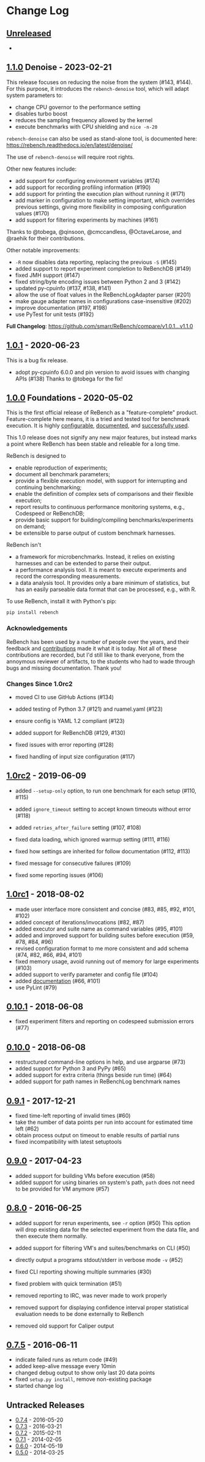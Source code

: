 # Change Log

## [Unreleased]

 -

## [1.1.0] Denoise - 2023-02-21

This release focuses on reducing the noise from the system  (#143, #144).
For this purpose, it introduces the `rebench-denoise` tool, which will adapt
system parameters to:

- change CPU governor to the performance setting
- disables turbo boost
- reduces the sampling frequency allowed by the kernel
- execute benchmarks with CPU shielding and `nice -n-20`

`rebench-denoise` can also be used as stand-alone tool, is documented here:
https://rebench.readthedocs.io/en/latest/denoise/

The use of `rebench-denoise` will require root rights.

Other new features include:

 - add support for configuring environment variables (#174)
 - add support for recording profiling information (#190)
 - add support for printing the execution plan without running it (#171)
 - add marker in configuration to make setting important, which overrides
   previous settings, giving more flexibility in composing
   configuration values (#170)
 - add support for filtering experiments by machines (#161)

Thanks to @tobega, @qinsoon, @cmccandless, @OctaveLarose, and @raehik for their contributions.

Other notable improvements:

 - `-R` now disables data reporting, replacing the previous `-S` (#145)
 - added support to report experiment completion to ReBenchDB (#149)
 - fixed JMH support (#147)
 - fixed string/byte encoding issues between Python 2 and 3 (#142)
 - updated py-cpuinfo (#137, #138, #141)
 - allow the use of float values in the ReBenchLogAdapter parser (#201)
 - make gauge adapter names in configurations case-insensitive (#202)
 - improve documentation (#197, #198)
 - use PyTest for unit tests (#192)
 
**Full Changelog**: https://github.com/smarr/ReBench/compare/v1.0.1...v1.1.0
 

## [1.0.1] - 2020-06-23

This is a bug fix release.

 - adopt py-cpuinfo 6.0.0 and pin version to avoid issues with changing APIs (#138)
   Thanks to @tobega for the fix!

## [1.0.0] Foundations - 2020-05-02

This is the first official release of ReBench as a "feature-complete" product.
Feature-complete here means, it is a tried and tested tool for benchmark
execution. It is highly 
[configurable](https://rebench.readthedocs.io/en/latest/config/),
[documented](https://rebench.readthedocs.io/en/latest/),
and [successfully used](https://github.com/smarr/ReBench#use-in-academia).

This 1.0 release does not signify any new major features, but instead marks a
point where ReBench has been stable and relieable for a long time.

ReBench is designed to

 - enable reproduction of experiments;
 - document all benchmark parameters;
 - provide a flexible execution model,
   with support for interrupting and continuing benchmarking;
 - enable the definition of complex sets of comparisons
   and their flexible execution;
 - report results to continuous performance monitoring systems,
   e.g., Codespeed or ReBenchDB;
 - provide basic support for building/compiling benchmarks/experiments
   on demand;
 - be extensible to parse output of custom benchmark harnesses.

ReBench isn't

 - a framework for microbenchmarks.
   Instead, it relies on existing harnesses and can be extended to parse their
   output.
 - a performance analysis tool. It is meant to execute experiments and
   record the corresponding measurements.
 - a data analysis tool. It provides only a bare minimum of statistics,
   but has an easily parseable data format that can be processed, e.g., with R.

To use ReBench, install it with Python's pip:

```bash
pip install rebench
```

### Acknowledgements

ReBench has been used by a number of people over the years, and their feedback
and [contributions](https://github.com/smarr/ReBench/graphs/contributors)
made it what it is today. Not all of these contributions are recorded,
but I'd still like to thank everyone, from the annoymous reviewer of artifacts,
to the students who had to wade through bugs and missing documentation.
Thank you!

### Changes Since 1.0rc2

 - moved CI to use GitHub Actions (#134)
 - added testing of Python 3.7 (#121) and ruamel.yaml (#123)
 - ensure config is YAML 1.2 compliant (#123)
 - added support for ReBenchDB (#129, #130)
 
 - fixed issues with error reporting (#128)
 - fixed handling of input size configuration (#117)

## [1.0rc2] - 2019-06-09

 - added `--setup-only` option, to run one benchmark for each setup (#110, #115)
 - added `ignore_timeout` setting to accept known timeouts without error (#118)
 - added `retries_after_failure` setting (#107, #108)
 
 - fixed data loading, which ignored warmup setting (#111, #116)
 - fixed how settings are inherited for follow documentation (#112, #113)
 - fixed message for consecutive failures (#109)
 - fixed some reporting issues (#106)

## [1.0rc1] - 2018-08-02

 - made user interface more consistent and concise (#83, #85, #92, #101, #102)
 - added concept of iterations/invocations (#82, #87)
 - added executor and suite name as command variables (#95, #101)
 - added and improved support for building suites before execution (#59, #78, #84, #96)
 - revised configuration format to me more consistent and add schema (#74, #82, #66, #94, #101)
 - fixed memory usage, avoid running out of memory for large experiments (#103)
 - added support to verify parameter and config file (#104)
 - added [documentation][docs] (#66, #101)
 - use PyLint (#79)

## [0.10.1] - 2018-06-08

 - fixed experiment filters and reporting on codespeed submission errors (#77)

## [0.10.0] - 2018-06-08

 - restructured command-line options in help, and use argparse (#73)
 - added support for Python 3 and PyPy (#65)
 - added support for extra criteria (things beside run time) (#64)
 - added support for path names in ReBenchLog benchmark names

## [0.9.1] - 2017-12-21

 - fixed time-left reporting of invalid times (#60)
 - take the number of data points per run into account for estimated time left (#62)
 - obtain process output on timeout to enable results of partial runs
 - fixed incompatibility with latest setuptools

## [0.9.0] - 2017-04-23

 - added support for building VMs before execution (#58)
 - added support for using binaries on system's path, `path` does not need
   to be provided for VM anymore (#57)

## [0.8.0] - 2016-06-25

 - added support for rerun experiments, see `-r` option (#50)
   This option will drop existing data for the selected experiment from
   the data file, and then execute them normally.
 - added support for filtering VM's and suites/benchmarks on CLI (#50)
 - directly output a programs stdout/stderr in verbose mode `-v` (#52)

 - fixed CLI reporting showing multiple summaries (#30)
 - fixed problem with quick termination (#51)

 - removed reporting to IRC, was never made to work properly
 - removed support for displaying confidence interval
   proper statistical evaluation needs to be done externally to ReBench
 - removed old support for Caliper output

## [0.7.5] - 2016-06-11

 - indicate failed runs as return code (#49)
 - added keep-alive message every 10min
 - changed debug output to show only last 20 data points
 - fixed `setup.py install`, remove non-existing package
 - started change log

## Untracked Releases
 - [0.7.4] - 2016-05-20
 - [0.7.3] - 2016-03-21
 - [0.7.2] - 2015-02-11
 - [0.7.1] - 2014-02-05
 - [0.6.0] - 2014-05-19
 - [0.5.0] - 2014-03-25

[Unreleased]: https://github.com/smarr/ReBench/compare/v1.1.0...HEAD
[1.1.0]:  https://github.com/smarr/ReBench/compare/v1.0.1...v1.1.0
[1.0.1]:  https://github.com/smarr/ReBench/compare/v1.0.0...v1.0.1
[1.0.0]:  https://github.com/smarr/ReBench/compare/v1.0rc2...v1.0.0
[1.0rc2]: https://github.com/smarr/ReBench/compare/v1.0rc1...v1.0rc2
[1.0rc1]: https://github.com/smarr/ReBench/compare/v0.10.1...v1.0rc1
[0.10.1]: https://github.com/smarr/ReBench/compare/v0.10.0...v0.10.1
[0.10.0]: https://github.com/smarr/ReBench/compare/v0.9.1...v0.10.0
[0.9.1]: https://github.com/smarr/ReBench/compare/v0.9.0...v0.9.1
[0.9.0]: https://github.com/smarr/ReBench/compare/v0.8.0...v0.9.0
[0.8.0]: https://github.com/smarr/ReBench/compare/v0.7.5...v0.8.0
[0.7.5]: https://github.com/smarr/ReBench/compare/v0.7.4...v0.7.5
[0.7.4]: https://github.com/smarr/ReBench/compare/v0.7.3...v0.7.4
[0.7.3]: https://github.com/smarr/ReBench/compare/v0.7.2...v0.7.3
[0.7.2]: https://github.com/smarr/ReBench/compare/v0.7.1...v0.7.2
[0.7.1]: https://github.com/smarr/ReBench/compare/v0.6.0...v0.7.1
[0.6.0]: https://github.com/smarr/ReBench/compare/v0.5.0...v0.6.0
[0.5.0]: https://github.com/smarr/ReBench/compare/05dfc4b...v0.5.0
[docs]: http://rebench.readthedocs.io/

